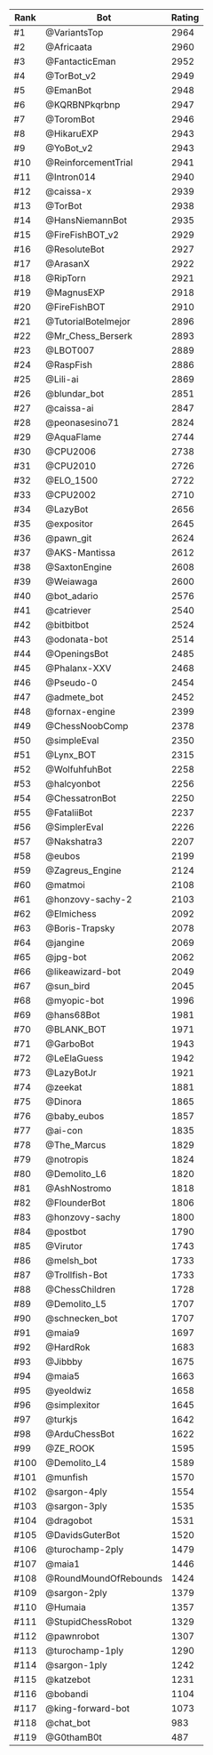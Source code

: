 Rank|Bot|Rating
---|---|---
#1|@VariantsTop|2964
#2|@Africaata|2960
#3|@FantacticEman|2952
#4|@TorBot_v2|2949
#5|@EmanBot|2948
#6|@KQRBNPkqrbnp|2947
#7|@ToromBot|2946
#8|@HikaruEXP|2943
#9|@YoBot_v2|2943
#10|@ReinforcementTrial|2941
#11|@Intron014|2940
#12|@caissa-x|2939
#13|@TorBot|2938
#14|@HansNiemannBot|2935
#15|@FireFishBOT_v2|2929
#16|@ResoluteBot|2927
#17|@ArasanX|2922
#18|@RipTorn|2921
#19|@MagnusEXP|2918
#20|@FireFishBOT|2910
#21|@TutorialBotelmejor|2896
#22|@Mr_Chess_Berserk|2893
#23|@LBOT007|2889
#24|@RaspFish|2886
#25|@Lili-ai|2869
#26|@blundar_bot|2851
#27|@caissa-ai|2847
#28|@peonasesino71|2824
#29|@AquaFlame|2744
#30|@CPU2006|2738
#31|@CPU2010|2726
#32|@ELO_1500|2722
#33|@CPU2002|2710
#34|@LazyBot|2656
#35|@expositor|2645
#36|@pawn_git|2624
#37|@AKS-Mantissa|2612
#38|@SaxtonEngine|2608
#39|@Weiawaga|2600
#40|@bot_adario|2576
#41|@catriever|2540
#42|@bitbitbot|2524
#43|@odonata-bot|2514
#44|@OpeningsBot|2485
#45|@Phalanx-XXV|2468
#46|@Pseudo-0|2454
#47|@admete_bot|2452
#48|@fornax-engine|2399
#49|@ChessNoobComp|2378
#50|@simpleEval|2350
#51|@Lynx_BOT|2315
#52|@WolfuhfuhBot|2258
#53|@halcyonbot|2256
#54|@ChessatronBot|2250
#55|@FataliiBot|2237
#56|@SimplerEval|2226
#57|@Nakshatra3|2207
#58|@eubos|2199
#59|@Zagreus_Engine|2124
#60|@matmoi|2108
#61|@honzovy-sachy-2|2103
#62|@Elmichess|2092
#63|@Boris-Trapsky|2078
#64|@jangine|2069
#65|@jpg-bot|2062
#66|@likeawizard-bot|2049
#67|@sun_bird|2045
#68|@myopic-bot|1996
#69|@hans68Bot|1981
#70|@BLANK_BOT|1971
#71|@GarboBot|1943
#72|@LeElaGuess|1942
#73|@LazyBotJr|1921
#74|@zeekat|1881
#75|@Dinora|1865
#76|@baby_eubos|1857
#77|@ai-con|1835
#78|@The_Marcus|1829
#79|@notropis|1824
#80|@Demolito_L6|1820
#81|@AshNostromo|1818
#82|@FlounderBot|1806
#83|@honzovy-sachy|1800
#84|@postbot|1790
#85|@Virutor|1743
#86|@melsh_bot|1733
#87|@Trollfish-Bot|1733
#88|@ChessChildren|1728
#89|@Demolito_L5|1707
#90|@schnecken_bot|1707
#91|@maia9|1697
#92|@HardRok|1683
#93|@Jibbby|1675
#94|@maia5|1663
#95|@yeoldwiz|1658
#96|@simplexitor|1645
#97|@turkjs|1642
#98|@ArduChessBot|1622
#99|@ZE_ROOK|1595
#100|@Demolito_L4|1589
#101|@munfish|1570
#102|@sargon-4ply|1554
#103|@sargon-3ply|1535
#104|@dragobot|1531
#105|@DavidsGuterBot|1520
#106|@turochamp-2ply|1479
#107|@maia1|1446
#108|@RoundMoundOfRebounds|1424
#109|@sargon-2ply|1379
#110|@Humaia|1357
#111|@StupidChessRobot|1329
#112|@pawnrobot|1307
#113|@turochamp-1ply|1290
#114|@sargon-1ply|1242
#115|@katzebot|1231
#116|@bobandi|1104
#117|@king-forward-bot|1073
#118|@chat_bot|983
#119|@G0thamB0t|487
